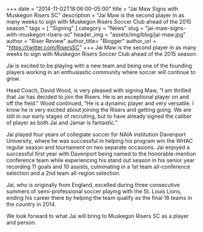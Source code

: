 +++
date        = "2014-11-02T18:06:00-05:00"
title       = "Jai Maw Signs with Muskegon Risers SC"
description = "Jai Maw is the second player in as many weeks to sign with Muskegon Risers Soccer Club ahead of the 2015 season."
tags        = [ "Signing" ]
category    = "News"
slug        = "jai-maw-signs-with-muskegon-risers-sc"
header_img	= "assets/img/blog/jai-maw.jpg"
author		= "Riser Review"
author_title= "Blogger"
author_url	= "https://twitter.com/RisersSC"
+++
Jai Maw is the second player in as many weeks to sign with Muskegon Risers Soccer Club ahead of the 2015 season.

Jai is excited to be playing with a new team and being one of the founding players working in an enthusiastic community where soccer will continue to grow.

Head Coach, David Wood, is very pleased with signing Maw, “I am thrilled that Jai has decided to join the Risers. He is an exceptional player on and off the field.” Wood continued, “He is a dynamic player and very versatile. I know he is very excited about joining the Risers and getting going. We are still in our early stages of recruiting, but to have already signed the caliber of player as both Jai and Jamar is fantastic.”

Jai played four years of collegiate soccer for NAIA institution Davenport University, where he was successful in helping his program win the WHAC regular season and tournament on two separate occasions. Jai enjoyed a successful first year with Davenport being named to the honorable-mention conference team while experiencing his stand out season in his senior year recording 11 goals and 10 assists, culminating in a 1st team all-conference selection and a 2nd team all-region selection.

Jai, who is originally from England, excelled during three consecutive summers of semi-professional soccer playing with the St. Louis Lions, ending his career there by helping the team qualify as the final 16 teams in the country in 2014.

We look forward to what Jai will bring to Muskegon Risers SC as a player and person.
